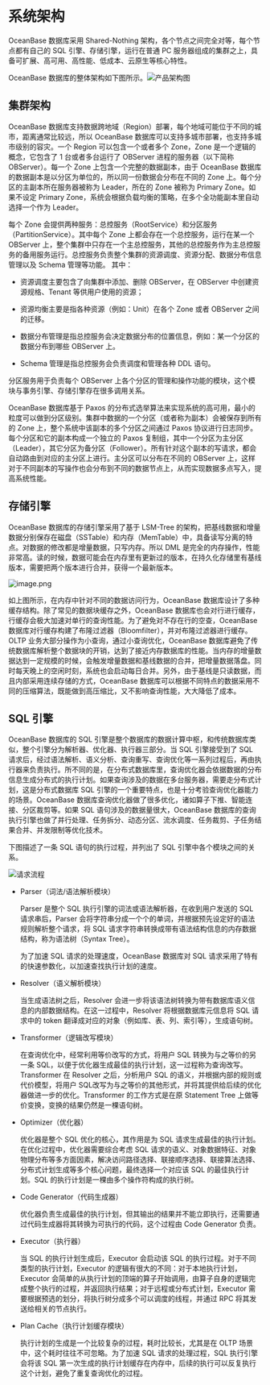 # 系统架构

OceanBase 数据库采用 Shared-Nothing 架构，各个节点之间完全对等，每个节点都有自己的 SQL 引擎、存储引擎，运行在普通 PC 服务器组成的集群之上，具备可扩展、高可用、高性能、低成本、云原生等核心特性。

OceanBase 数据库的整体架构如下图所示。![产品架构图](https://help-static-aliyun-doc.aliyuncs.com/assets/img/zh-CN/4773181161/p195756.png)

## 集群架构

OceanBase 数据库支持数据跨地域（Region）部署，每个地域可能位于不同的城市，距离通常比较远，所以 OceanBase 数据库可以支持多城市部署，也支持多城市级别的容灾。一个 Region 可以包含一个或者多个 Zone，Zone 是一个逻辑的概念，它包含了 1 台或者多台运行了 OBServer 进程的服务器（以下简称 OBServer）。每一个 Zone 上包含一个完整的数据副本，由于 OceanBase 数据库的数据副本是以分区为单位的，所以同一份数据会分布在不同的 Zone 上。每个分区的主副本所在服务器被称为 Leader，所在的 Zone 被称为 Primary Zone。如果不设定 Primary Zone，系统会根据负载均衡的策略，在多个全功能副本里自动选择一个作为 Leader。

每个 Zone 会提供两种服务：总控服务（RootService）和分区服务（PartitionService）。其中每个 Zone 上都会存在一个总控服务，运行在某一个 OBServer 上，整个集群中只存在一个主总控服务，其他的总控服务作为主总控服务的备用服务运行。总控服务负责整个集群的资源调度、资源分配、数据分布信息管理以及 Schema 管理等功能。 其中：

* 资源调度主要包含了向集群中添加、删除 OBServer，在 OBServer 中创建资源规格、Tenant 等供用户使用的资源；

* 资源均衡主要是指各种资源（例如：Unit）在各个 Zone 或者 OBServer 之间的迁移。

* 数据分布管理是指总控服务会决定数据分布的位置信息，例如：某一个分区的数据分布到哪些 OBServer 上。

* Schema 管理是指总控服务会负责调度和管理各种 DDL 语句。

分区服务用于负责每个 OBServer 上各个分区的管理和操作功能的模块，这个模块与事务引擎、存储引擎存在很多调用关系。

OceanBase 数据库基于 Paxos 的分布式选举算法来实现系统的高可用，最小的粒度可以做到分区级别。集群中数据的一个分区（或者称为副本）会被保存到所有的 Zone 上，整个系统中该副本的多个分区之间通过 Paxos 协议进行日志同步。每个分区和它的副本构成一个独立的 Paxos 复制组，其中一个分区为主分区（Leader），其它分区为备分区（Follower）。所有针对这个副本的写请求，都会自动路由到对应的主分区上进行。主分区可以分布在不同的 OBServer 上，这样对于不同副本的写操作也会分布到不同的数据节点上，从而实现数据多点写入，提高系统性能。

## 存储引擎

OceanBase 数据库的存储引擎采用了基于 LSM-Tree 的架构，把基线数据和增量数据分别保存在磁盘（SSTable）和内存（MemTable）中，具备读写分离的特点。对数据的修改都是增量数据，只写内存。所以 DML 是完全的内存操作，性能非常高。读的时候，数据可能会在内存里有更新过的版本，在持久化存储里有基线版本，需要把两个版本进行合并，获得一个最新版本。

![image.png](https://help-static-aliyun-doc.aliyuncs.com/assets/img/zh-CN/0724019951/p148328.png "image.png")

如上图所示，在内存中针对不同的数据访问行为，OceanBase 数据库设计了多种缓存结构。除了常见的数据块缓存之外，OceanBase 数据库也会对行进行缓存，行缓存会极大加速对单行的查询性能。为了避免对不存在行的空查，OceanBase 数据库对行缓存构建了布隆过滤器（Bloomfilter），并对布隆过滤器进行缓存。OLTP 业务大部分操作为小查询，通过小查询优化，OceanBase 数据库避免了传统数据库解析整个数据块的开销，达到了接近内存数据库的性能。当内存的增量数据达到一定规模的时候，会触发增量数据和基线数据的合并，把增量数据落盘。同时每天晚上的空闲时刻，系统也会启动每日合并。另外，由于基线是只读数据，而且内部采用连续存储的方式，OceanBase 数据库可以根据不同特点的数据采用不同的压缩算法，既能做到高压缩比，又不影响查询性能，大大降低了成本。

## SQL 引擎

OceanBase 数据库的 SQL 引擎是整个数据库的数据计算中枢，和传统数据库类似，整个引擎分为解析器、优化器、执行器三部分。当 SQL 引擎接受到了 SQL 请求后，经过语法解析、语义分析、查询重写、查询优化等一系列过程后，再由执行器来负责执行。所不同的是，在分布式数据库里，查询优化器会依据数据的分布信息生成分布式的执行计划。如果查询涉及的数据在多台服务器，需要走分布式计划，这是分布式数据库 SQL 引擎的一个重要特点，也是十分考验查询优化器能力的场景。OceanBase 数据库查询优化器做了很多优化，诸如算子下推、智能连接、分区裁剪等。如果 SQL 语句涉及的数据量很大，OceanBase 数据库的查询执行引擎也做了并行处理、任务拆分、动态分区、流水调度、任务裁剪、子任务结果合并、并发限制等优化技术。

下图描述了一条 SQL 语句的执行过程，并列出了 SQL 引擎中各个模块之间的关系。

![请求流程](https://help-static-aliyun-doc.aliyuncs.com/assets/img/zh-CN/2623077161/p167218.png)

* Parser（词法/语法解析模块）

  Parser 是整个 SQL 执行引擎的词法或语法解析器，在收到用户发送的 SQL 请求串后，Parser 会将字符串分成一个个的单词，并根据预先设定好的语法规则解析整个请求，将 SQL 请求字符串转换成带有语法结构信息的内存数据结构，称为语法树（Syntax Tree）。

  为了加速 SQL 请求的处理速度，OceanBase 数据库对 SQL 请求采用了特有的快速参数化，以加速查找执行计划的速度。
  
* Resolver（语义解析模块）

  当生成语法树之后，Resolver 会进一步将该语法树转换为带有数据库语义信息的内部数据结构。在这一过程中，Resolver 将根据数据库元信息将 SQL 请求中的 token 翻译成对应的对象（例如库、表、列、索引等），生成语句树。
  
* Transformer（逻辑改写模块）

  在查询优化中，经常利用等价改写的方式，将用户 SQL 转换为与之等价的另一条 SQL，以便于优化器生成最佳的执行计划，这一过程称为查询改写。Transformer 在 Resolver 之后，分析用户 SQL 的语义，并根据内部的规则或代价模型，将用户 SQL改写为与之等价的其他形式，并将其提供给后续的优化器做进一步的优化。Transformer 的工作方式是在原 Statement Tree 上做等价变换，变换的结果仍然是一棵语句树。
  
* Optimizer（优化器）

  优化器是整个 SQL 优化的核心，其作用是为 SQL 请求生成最佳的执行计划。在优化过程中，优化器需要综合考虑 SQL 请求的语义、对象数据特征、对象物理分布等多方面因素，解决访问路径选择、联接顺序选择、联接算法选择、分布式计划生成等多个核心问题，最终选择一个对应该 SQL 的最佳执行计划。SQL 的执行计划是一棵由多个操作符构成的执行树。
  
* Code Generator（代码生成器）

  优化器负责生成最佳的执行计划，但其输出的结果并不能立即执行，还需要通过代码生成器将其转换为可执行的代码，这个过程由 Code Generator 负责。
  
* Executor（执行器）

  当 SQL 的执行计划生成后，Executor 会启动该 SQL 的执行过程。对于不同类型的执行计划，Executor 的逻辑有很大的不同：对于本地执行计划，Executor 会简单的从执行计划的顶端的算子开始调用，由算子自身的逻辑完成整个执行的过程，并返回执行结果；对于远程或分布式计划，Executor 需要根据预选的划分，将执行树分成多个可以调度的线程，并通过 RPC 将其发送给相关的节点执行。
  
* Plan Cache（执行计划缓存模块）

  执行计划的生成是一个比较复杂的过程，耗时比较长，尤其是在 OLTP 场景中，这个耗时往往不可忽略。为了加速 SQL 请求的处理过程，SQL 执行引擎会将该 SQL 第一次生成的执行计划缓存在内存中，后续的执行可以反复执行这个计划，避免了重复查询优化的过程。
  